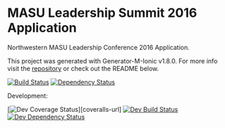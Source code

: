# MASU Leadership Summit 2016 Application
Northwestern MASU Leadership Conference 2016 Application.


This project was generated with Generator-M-Ionic v1.8.0. For more info visit the [repository](https://github.com/mwaylabs/generator-m-ionic) or check out the README below.

[![Build Status](https://img.shields.io/travis/brh55/masu-app/master.svg?style=flat-square)][travis-url]
[![Dependency Status](http://img.shields.io/david/brh55/masu-app/master.svg?style=flat-square)][daviddm-url]

[travis-url]: https://travis-ci.org/brh55/masu-app
[daviddm-url]: https://david-dm.org/brh55/masu-app

Development:

[![Dev Coverage Status](http://img.shields.io/coveralls/mwaylabs/generator-m-ionic/dev.svg?style=flat-square)][coveralls-url]
[![Dev Build Status](https://img.shields.io/travis/mwaylabs/generator-m-ionic/dev.svg?style=flat-square)][travis-url]
[![Dev Dependency Status](http://img.shields.io/david/mwaylabs/generator-m-ionic/dev.svg?style=flat-square)](https://david-dm.org/mwaylabs/generator-m-ionic/dev)

